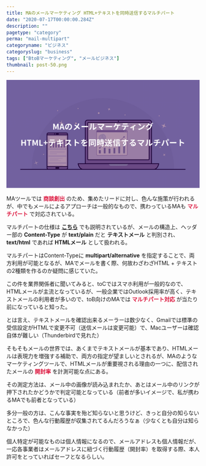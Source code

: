 ```yaml
---
title: MAのメールマーケティング HTML+テキストを同時送信するマルチパート
date: "2020-07-17T00:00:00.284Z"
description: ""
pagetype: "category"
perma: "mail-multipart"
categoryname: "ビジネス"
categoryslug: "business"
tags: ["BtoBマーケティング", "メールビジネス"]
thumbnail: post-50.png
---
```


![](./post-50.png)

MAツールでは <span style="color: crimson; font-weight: bold;">商談創出</span> のため、集めたリードに対し、色んな施策が行われるが、中でもメールによるアプローチは一般的なもので、携わっているMAも <span style="color: crimson; font-weight: bold;">マルチパート</span> で対応されている。

マルチパートの仕様は **[こちら](https://sendgrid.kke.co.jp/blog/?p=8262)** でも説明されているが、メールの構造上、ヘッダー部の **Content-Type** が **text/plain** だと **テキストメール** と判別され、**text/html** であれば **HTMLメール** として扱われる。

マルチパートはContent-Typeに **multipart/alternative** を指定することで、両方利用が可能となるが、MAでメールを書く際、何故わざわざHTML + テキストの2種類を作るのか疑問に感じていた。

この件を業界関係者に聞いてみると、toCではスマホ利用が一般的なので、HTMLメールが主流となっているが、一般企業ではOutlook採用率が高く、テキストメールの利用者が多いので、toB向けのMAでは <span style="color: crimson; font-weight: bold;">マルチパート対応</span> が当たり前になっていると知った。

とは言え、テキストメールを確認出来るメーラーは数少なく、Gmailでは標準の受信設定がHTMLで変更不可（送信メールは変更可能）で、Macユーザーは確認自体が難しい（Thunderbirdで見れた）

そもそもメールの世界では、あくまでテキストメールが基本であり、HTMLメールは表現力を増強する補助で、両方の指定が望ましいとされるが、MAのようなマーケティングツールで、HTMLメールが重要視される理由の一つに、配信されたメールの <span style="color: crimson; font-weight: bold;">開封率</span> を計測可能な点にある。

その測定方法は、メール中の画像が読み込まれたか、あとはメール中のリンクが押下されたかどうかで判定可能となっている（前者が多いイメージで、私が携わるMAでも前者となっている）

多分一般の方は、こんな事実を殆ど知らないと思うけど、きっと自分の知らないところで、色んな行動履歴が収集されてるんだろうなぁ（少なくとも自分は知らなかった）

個人特定が可能なものは個人情報になるので、メールアドレスも個人情報だが、一応各事業者はメールアドレスに紐づく行動履歴（開封率）を取得する際、本人許可をとっていればセーフとなるらしい。
